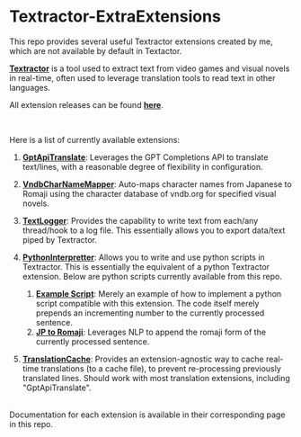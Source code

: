 # Textractor-ExtraExtensions

This repo provides several useful Textractor extensions created by me, which are not available by default in Textactor.

[**Textractor**](https://github.com/Artikash/Textractor) is a tool used to extract text from video games and visual novels in real-time, often used to leverage translation tools to read text in other languages.


All extension releases can be found [**here**](https://github.com/voidpenguin-28/Textractor-ExtraExtensions/releases).

<br>

Here is a list of currently available extensions:
1. [**GptApiTranslate**](Textractor.GptApiTranslate): Leverages the GPT Completions API to translate text/lines, with a reasonable degree of flexibility in configuration.
2. [**VndbCharNameMapper**](Textractor.VndbCharNameMapper): Auto-maps character names from Japanese to Romaji using the character database of vndb.org for specified visual novels.
3. [**TextLogger**](Textractor.TextLogger): Provides the capability to write text from each/any thread/hook to a log file. This essentially allows you to export data/text piped by Textractor.
4. [**PythonInterpretter**](Textractor.PythonInterpretter): Allows you to write and use python scripts in Textractor. This is essentially the equivalent of a python Textractor extension. Below are python scripts currently available from this repo.
	1. **[Example Script](Textractor.PythonInterpretter/scripts/ScriptExample)**: Merely an example of how to implement a python script compatible with this extension. The code itself merely prepends an incrementing number to the currently processed sentence.
	2. **[JP to Romaji](Textractor.PythonInterpretter/scripts/JpToRomaji)**: Leverages NLP to append the romaji form of the currently processed sentence.

5. [**TranslationCache**](Textractor.TranslationCache): Provides an extension-agnostic way to cache real-time translations (to a cache file), to prevent re-processing previously translated lines. Should work with most translation extensions, including "GptApiTranslate".

<br>
Documentation for each extension is available in their corresponding page in this repo.